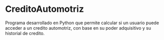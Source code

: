 # CreditoAutomotriz
Programa desarrollado en Python que permite calcular si un usuario puede acceder a un credito automotriz, con base en su poder adquisitivo y su historial de credito.

